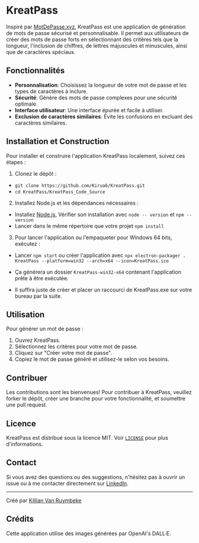 # KreatPass

Inspiré par [MotDePasse.xyz](https://www.motdepasse.xyz/), KreatPass est une application de génération de mots de passe sécurisé et personnalisable. Il permet aux utilisateurs de créer des mots de passe forts en sélectionnant des critères tels que la longueur, l'inclusion de chiffres, de lettres majuscules et minuscules, ainsi que de caractères spéciaux.

## Fonctionnalités

- **Personnalisation**: Choisissez la longueur de votre mot de passe et les types de caractères à inclure.
- **Sécurité**: Génère des mots de passe complexes pour une sécurité optimale.
- **Interface utilisateur**: Une interface épurée et facile à utiliser.
- **Exclusion de caractères similaires**: Évite les confusions en excluant des caractères similaires.

## Installation et Construction

Pour installer et construire l'application KreatPass localement, suivez ces étapes :

1. Clonez le dépôt :
- `git clone https://github.com/Kirua6/KreatPass.git`
- `cd KreatPass/KreatPass_Code_Source`

2. Installez Node.js et les dépendances nécessaires :
- Installez [Node.js](https://nodejs.org/en), Vérifier son installation avec `node -- version` et `npm --version` 
- Lancer dans le même répertoire que votre projet `npm install`

3. Pour lancer l'application ou l'empaqueter pour Windows 64 bits, exécutez :
- Lancer `npm start` ou créer l'application avec `npx electron-packager . KreatPass --platform=win32 --arch=x64 --icon=KreatPass.ico`

- Ça générera un dossier `KreatPass-win32-x64` contenant l'application prête à être exécutée.
- Il suffira juste de créer et placer un raccourci de KreatPass.exe sur votre bureau par la suite.

## Utilisation

Pour générer un mot de passe :

1. Ouvrez KreatPass.
2. Sélectionnez les critères pour votre mot de passe.
3. Cliquez sur "Créer votre mot de passe".
4. Copiez le mot de passe généré et utilisez-le selon vos besoins.

## Contribuer

Les contributions sont les bienvenues! Pour contribuer à KreatPass, veuillez forker le dépôt, créer une branche pour votre fonctionnalité, et soumettre une pull request.

## Licence

KreatPass est distribué sous la licence MIT. Voir [`LICENSE`](https://github.com/Kirua6/KreatPass/blob/main/LICENSE) pour plus d'informations.

## Contact

Si vous avez des questions ou des suggestions, n'hésitez pas à ouvrir un issue ou à me contacter directement sur [LinkedIn](https://www.linkedin.com/in/killian-van-ruymbeke-137b27214/).

---
Créé par [Killian Van Ruymbeke](https://kvrcybertechno.online/)

## Crédits

Cette application utilise des images générées par OpenAI's DALL·E.
